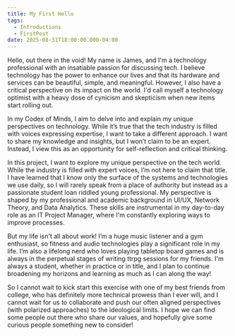```yaml
---
title: My First Hello
tags:
  - Introductions
  - FirstPost
date: 2025-08-31T18:00:00.000-04:00
---
```

Hello, out there in the void! My name is James, and I'm a technology professional with an insatiable passion for discussing tech. I believe technology has the power to enhance our lives and that its hardware and services can be beautiful, simple, and meaningful. However, I also have a critical perspective on its impact on the world. I'd call myself a technology optimist with a heavy dose of cynicism and skepticism when new items start rolling out.

In my Codex of Minds, I aim to delve into and explain my unique perspectives on technology. While it’s true that the tech industry is filled with voices expressing expertise, I want to take a different approach. I want to share my knowledge and insights, but I won’t claim to be an expert. Instead, I view this as an opportunity for self-reflection and critical thinking.

In this project, I want to explore my unique perspective on the tech world. While the industry is filled with expert voices, I’m not here to claim that title. I have learned that I know only the surface of the systems and technologies we use daily, so I will rarely speak from a place of authority but instead as a passionate student loan riddled young professional. My perspective is shaped by my professional and academic background in UI/UX, Network Theory, and Data Analytics. These skills are instrumental in my day-to-day role as an IT Project Manager, where I'm constantly exploring ways to improve processes.

But my life isn't all about work! I’m a huge music listener and a gym enthusiast, so fitness and audio technologies play a significant role in my life. I’m also a lifelong nerd who loves playing tabletop board games and is always in the perpetual stages of writing ttrpg sessions for my friends. I'm always a student, whether in practice or in title, and I plan to continue broadening my horizons and learning as much as I can along the way!

So I cannot wait to kick start this exercise with one of my best friends from college, who has definitely more technical prowess than I ever will, and I cannot wait for us to collaborate and push our often aligned perspectives (with polarized approaches) to the ideological limits. I hope we can find some people out there who share our values, and hopefully give some curious people something new to consider!
